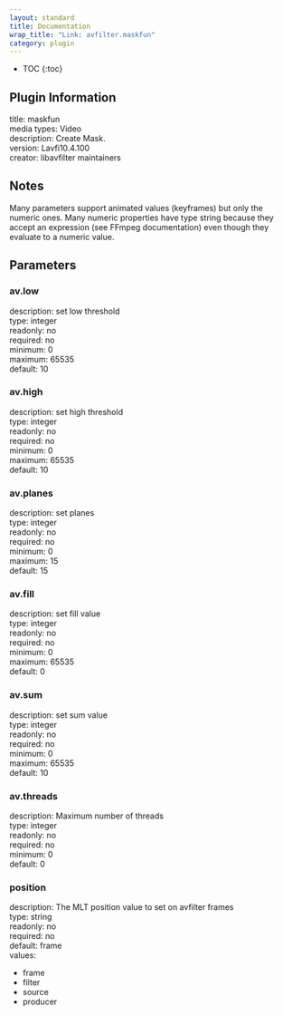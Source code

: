 ```yaml
---
layout: standard
title: Documentation
wrap_title: "Link: avfilter.maskfun"
category: plugin
---
```

* TOC
{:toc}

## Plugin Information

title: maskfun  
media types:
Video  
description: Create Mask.  
version: Lavfi10.4.100  
creator: libavfilter maintainers  

## Notes

Many parameters support animated values (keyframes) but only the numeric ones. Many numeric properties have type string because they accept an expression (see FFmpeg documentation) even though they evaluate to a numeric value.

## Parameters

### av.low

  
description:
set low threshold  
type: integer  
readonly: no  
required: no  
minimum: 0  
maximum: 65535  
default: 10  

### av.high

  
description:
set high threshold  
type: integer  
readonly: no  
required: no  
minimum: 0  
maximum: 65535  
default: 10  

### av.planes

  
description:
set planes  
type: integer  
readonly: no  
required: no  
minimum: 0  
maximum: 15  
default: 15  

### av.fill

  
description:
set fill value  
type: integer  
readonly: no  
required: no  
minimum: 0  
maximum: 65535  
default: 0  

### av.sum

  
description:
set sum value  
type: integer  
readonly: no  
required: no  
minimum: 0  
maximum: 65535  
default: 10  

### av.threads

  
description:
Maximum number of threads  
type: integer  
readonly: no  
required: no  
minimum: 0  
default: 0  

### position

  
description:
The MLT position value to set on avfilter frames  
type: string  
readonly: no  
required: no  
default: frame  
values:  

* frame
* filter
* source
* producer


